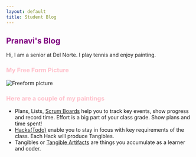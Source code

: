 ```yaml
---
layout: default
title: Student Blog
---
```



## <span style="color: purple"> Pranavi's Blog </span>
Hi, I am a senior at Del Norte. I play tennis and enjoy painting. 

### <span style="color: pink"> My Free Form Picture </span>
![Freeform picture](https://i.imgur.com/CQDGMma.jpg)

### <span style="color: pink"> Here are a couple of my paintings </span>

- Plans, Lists, [Scrum Boards](https://clickup.com/blog/scrum-board/) help you to track key events, show progress and record time.  Effort is a big part of your class grade.  Show plans and time spent!
- [Hacks(Todo)](https://levelup.gitconnected.com/six-ultimate-daily-hacks-for-every-programmer-60f5f10feae) enable you to stay in focus with key requirements of the class.  Each Hack will produce Tangibles.
- Tangibles or [Tangible Artifacts](https://en.wikipedia.org/wiki/Artifact_(software_development)) are things you accumulate as a learner and coder. 
